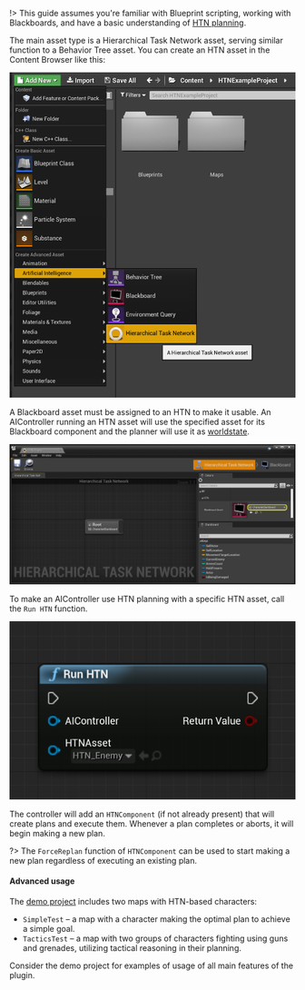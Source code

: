 !> This guide assumes you're familiar with Blueprint scripting, working with Blackboards, and have a basic understanding of [HTN planning](planning.md).

The main asset type is a Hierarchical Task Network asset, serving similar function to a Behavior Tree asset.
You can create an HTN asset in the Content Browser like this:

![Creating an HTN asset](_media/create_htn_asset.png ':size=800')

A Blackboard asset must be assigned to an HTN to make it usable.
An AIController running an HTN asset will use the specified asset for its Blackboard component and the planner will use it as [worldstate](planning?id=worldstates).

![Assigning a Blackboard to an HTN](_media/assign_blackboard_highlighted.png ':size=1200')

To make an AIController use HTN planning with a specific HTN asset, call the `Run HTN` function.

![Run HTN](_media/run_htn.png ':size=400')

The controller will add an `HTNComponent` (if not already present) that will create plans and execute them. 
Whenever a plan completes or aborts, it will begin making a new plan.

?> The `ForceReplan` function of `HTNComponent` can be used to start making a new plan regardless of executing an existing plan.

#### Advanced usage

The [demo project]() includes two maps with HTN-based characters:

- `SimpleTest` – a map with a character making the optimal plan to achieve a simple goal.
- `TacticsTest` – a map with two groups of characters fighting using guns and grenades, utilizing tactical reasoning in their planning.

Consider the demo project for examples of usage of all main features of the plugin.
